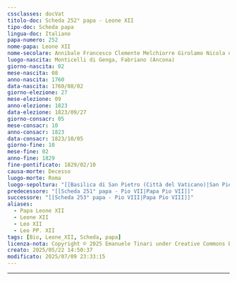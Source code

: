 ```yaml
---
cssclasses: docVat
titolo-doc: Scheda 252° papa - Leone XII
tipo-doc: Scheda papa
lingua-doc: Italiano
papa-numero: 252
nome-papa: Leone XII
nome-secolare: Annibale Francesco Clemente Melchiorre Girolamo Nicola della Genga
luogo-nascita: Monticelli di Genga, Fabriano (Ancona)
giorno-nascita: 02
mese-nascita: 08
anno-nascita: 1760
data-nascita: 1760/08/02
giorno-elezione: 27
mese-elezione: 09
anno-elezione: 1823
data-elezione: 1823/09/27
giorno-consacr: 05
mese-consacr: 10
anno-consacr: 1823
data-consacr: 1823/10/05
giorno-fine: 10
mese-fine: 02
anno-fine: 1829
fine-pontificato: 1829/02/10
causa-morte: Decesso
luogo-morte: Roma
luogo-sepoltura: "[[Basilica di San Pietro (Città del Vaticano)|San Pietro]]"
predecessore: "[[Scheda 251° papa - Pio VII|Papa Pio VII]]"
successore: "[[Scheda 253° papa - Pio VIII|Papa Pio VIII]]"
aliases:
  - Papa Leone XII
  - Leone XII
  - Leo XII
  - Leo PP. XII
tags: [Bio, Leone_XII, Scheda, papa]
licenza-nota: Copyright © 2025 Emanuele Tinari under Creative Commons BY-NC-SA 4.0 https://creativecommons.org/licenses/by-nc-sa/4.0/
creato: 2025/05/22 14:50:37
modificato: 2025/07/09 23:33:15
---
```


***